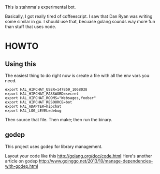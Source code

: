 This is stahnma's experimental bot.


Basically, I got really tired of coffeescript. I saw that Dan Ryan was writing some similar in go. I should use that, becuase golang sounds way more fun than stuff that uses node.

# HOWTO

## Using this
The easiest thing to do right now is create a file with all the env vars you need.

    export HAL_HIPCHAT_USER=147859_1068038
    export HAL_HIPCHAT_PASSWORD=secret
    export HAL_HIPCHAT_ROOMS="Websages,foobar"
    export HAL_HIPCHAT_RESOURCE=bot
    export HAL_ADAPTER=hipchat
    export HAL_LOG_LEVEL=debug

Then source that file. Then make; then run the binary.

## godep
This project uses godep for library management.

Layout your code like this http://golang.org/doc/code.html
Here's another article on godep http://www.goinggo.net/2013/10/manage-dependencies-with-godep.html




